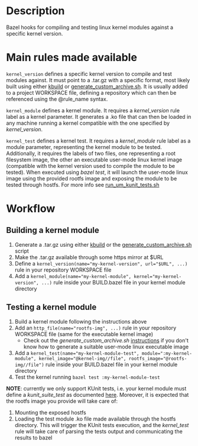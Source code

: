 # Description
Bazel hooks for compiling and testing linux kernel modules against a specific kernel version.

# Main rules made available
`kernel_version` defines a specific kernel version to compile and test modules against.
It must point to a .tar.gz with a specific format, most likely built using either [kbuild](https://github.com/enfabrica/enkit/tree/master/kbuild) or [generate_custom_archive.sh](https://github.com/enfabrica/enkit/blob/master/bazel/linux/run_um_kunit_tests.sh).
It is usually added to a project WORKSPACE file, defining a repository which can then be referenced using the @rule_name syntax.

`kernel_module` defines a kernel module. It requires a *kernel_version* rule label as a kernel parameter.
It generates a .ko file that can then be loaded in any machine running a kernel compatible with the one specified by *kernel_version*.

`kernel_test` defines a kernel test. It requires a *kernel_module* rule label as a module parameter, representing the kernel module to be tested.
Additionally, it requires the labels of two files, one representing a root filesystem image, the other an executable user-mode linux kernel image (compatible with the kernel version used to compile the module to be tested).
When executed using *bazel test*, it will launch the user-mode linux image using the provided rootfs image and exposing the module to be tested through hostfs. For more info see [run_um_kunit_tests.sh](https://github.com/enfabrica/enkit/blob/master/bazel/linux/run_um_kunit_tests.sh)

# Workflow
## Building a kernel module
1. Generate a .tar.gz using either [kbuild](https://github.com/enfabrica/enkit/tree/master/kbuild) or the [generate_custom_archive.sh](https://github.com/enfabrica/enkit/tree/master/kbuild/utils) script
2. Make the .tar.gz available through some https mirror at $URL
3. Define a `kernel_version(name="my-kernel-version", url="$URL", ...)` rule in your repository WORKSPACE file
4. Add a `kernel_module(name="my-kernel-module", kernel="my-kernel-version", ...)` rule inside your BUILD.bazel file in your kernel module directory

## Testing a kernel module
1. Build a kernel module following the instructions above
2. Add an `http_file(name="rootfs-img", ...)` rule in your repository WORKSPACE file (same for the executable kernel image)
   * Check out the *generate_custom_archive.sh* [instructions](https://github.com/enfabrica/enkit/blob/master/kbuild/utils/README.md) if you don't know how to generate a suitable  user-mode linux executable image
4. Add a `kernel_test(name="my-kernel-module-test", module=":my-kernel-module", kernel_image="@kernel-img//file", rootfs_image="@rootfs-img//file")` rule inside your BUILD.bazel file in your kernel module directory
5. Test the kernel running `bazel test :my-kernel-module-test`

**NOTE**: currently we only support KUnit tests, i.e. your kernel module must define a *kunit_suite_test* as documented [here](https://kunit.dev/third_party/kernel/docs/start.html#writing-your-first-test).
Moreover, it is expected that the rootfs image you provide will take care of:
1. Mounting the exposed hostfs
2. Loading the test module .ko file made available through the hostfs directory.
This will trigger the KUnit tests execution, and the *kernel_test* rule will take care of parsing the tests output and communicating the results to bazel
